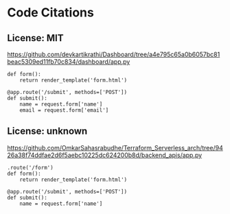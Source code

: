 # Code Citations

## License: MIT

<https://github.com/devkartikrathi/Dashboard/tree/a4e795c65a0b6057bc81beac5309ed11fb70c834/dashboard/app.py>

```
def form():
    return render_template('form.html')

@app.route('/submit', methods=['POST'])
def submit():
    name = request.form['name']
    email = request.form['email']
```

## License: unknown

<https://github.com/OmkarSahasrabudhe/Terraform_Serverless_arch/tree/9426a38f74ddfae2d6f5aebc10225dc624200b8d/backend_apis/app.py>

```
.route('/form')
def form():
    return render_template('form.html')

@app.route('/submit', methods=['POST'])
def submit():
    name = request.form['name']
```
